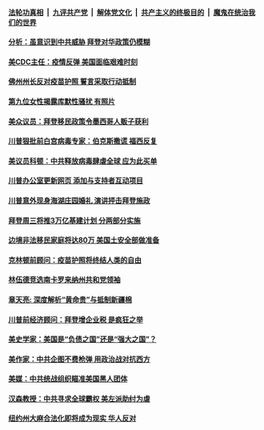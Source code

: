 

####  [法轮功真相](../../../../basic/blob/master/README.md?t=03310131) &nbsp;|&nbsp; [九评共产党](../../../../9ping.md/blob/master/README.md?t=03310131) &nbsp;|&nbsp; [解体党文化](../../../../jtdwh.md/blob/master/README.md?t=03310131)  &nbsp;|&nbsp; [共产主义的终极目的](../../../../gczydzjmd.md/blob/master/README.md?t=03310131) &nbsp;|&nbsp; [魔鬼在统治我们的世界](../../../../mgztzwmdsj.md/blob/master/README.md?t=03310131) 

#### [分析：虽意识到中共威胁 拜登对华政策仍模糊](../pages/soh6/489767.md?t=03310131) 
#### [美CDC主任：疫情反弹 美国面临艰难时刻                                       ](../pages/soh6/489737.md?t=03310131) 
#### [佛州州长反对疫苗护照 誓言采取行动抵制](../pages/soh6/489716.md?t=03310131) 
#### [第九位女性揭露库默性骚扰 有照片](../pages/soh6/489710.md?t=03310131) 
#### [美众议员：拜登移民政策令墨西哥人贩子获利](../pages/soh6/489692.md?t=03310131) 
#### [川普狠批前白宫病毒专家：伯克斯撒谎 福西反复](../pages/soh6/489689.md?t=03310131) 
#### [美议员科顿：中共释放病毒肆虐全球 应为此买单](../pages/soh6/489545.md?t=03310131) 
#### [川普办公室更新网页 添加与支持者互动项目](../pages/soh6/489488.md?t=03310131) 
#### [川普意外现身海湖庄园婚礼 演讲抨击拜登施政](../pages/soh6/489467.md?t=03310131) 
#### [拜登周三将推3万亿基建计划 分两部分实施](../pages/soh6/489443.md?t=03310131) 
#### [边境非法移民家庭将达80万 美国土安全部做准备](../pages/soh6/489431.md?t=03310131) 
#### [克林顿前顾问：疫苗护照将终结人类的自由](../pages/soh6/489401.md?t=03310131) 
#### [林伍德竞选南卡罗来纳州共和党领袖](../pages/soh6/489404.md?t=03310131) 
#### [章天亮: 深度解析“黄命贵”与抵制新疆棉](../pages/soh6/489386.md?t=03310131) 
#### [川普前经济顾问：拜登增企业税 是疯狂之举](../pages/soh6/489365.md?t=03310131) 
#### [美史学家：美国是“负债之国”还是“强大之国”？](../pages/soh6/489350.md?t=03310131) 
#### [美作家：中共企图不费枪弹 用政治战对抗西方](../pages/soh6/489341.md?t=03310131) 
#### [美媒：中共统战组织瞄准美国黑人团体](../pages/soh6/489338.md?t=03310131) 
#### [汉森教授：中共寻求全球霸权 美左派助纣为虐](../pages/soh6/489329.md?t=03310131) 
#### [纽约州大麻合法化即将成为现实 华人反对](../pages/soh6/489323.md?t=03310131) 
